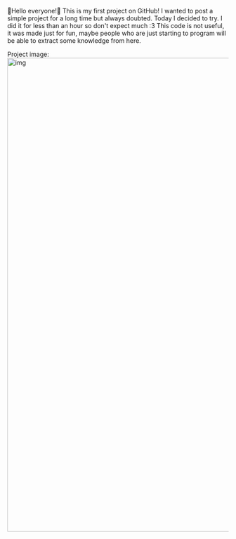 👋Hello everyone!👋
This is my first project on GitHub!
I wanted to post a simple project for a long time but always doubted.
Today I decided to try. I did it for less than an hour so don't expect much :3
This code is not useful, it was made just for fun,
maybe people who are just starting to program will be able to extract some knowledge from here.

Project image:
<img width="1903" height="1080" alt="img" src="https://github.com/user-attachments/assets/c3f6fbcf-6ba6-4c4a-8137-5c746a43faf8" />
